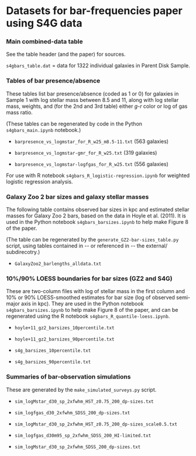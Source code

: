 # Datasets for bar-frequencies paper using S4G data

### Main combined-data table

See the table header (and the paper) for sources.

`s4gbars_table.dat` = data for 1322 individual galaxies in Parent Disk Sample.


### Tables of bar presence/absence

These tables list bar presence/absence (coded as 1 or 0) for galaxies in Sample 1
with log stellar mass between 8.5 and 11, along with log stellar mass, weights, and
(for the 2nd and 3rd table) either *g*-*r* color or log of gas mass ratio.

(These tables can be regenerated by code in the Python `s4gbars_main.ipynb` notebook.)

   * `barpresence_vs_logmstar_for_R_w25_m8.5-11.txt` (563 galaxies)
   
   * `barpresence_vs_logmstar-gmr_for_R_w25.txt` (319 galaxies)
   
   * `barpresence_vs_logmstar-logfgas_for_R_w25.txt` (556 galaxies)


For use with R notebook `s4gbars_R_logistic-regression.ipynb` for weighted logistic regression
analysis.


### Galaxy Zoo 2 bar sizes and galaxy stellar masses

The following table contains observed bar sizes in kpc and estimated
stellar masses for Galaxy Zoo 2 bars, based on the data in Hoyle et al.
(2011). It is used in the Python notebook `s4gbars_barsizes.ipynb` to
help make Figure 8 of the paper.


(The table can be regenerated by the `generate_GZ2-bar-sizes_table.py` script, using tables
contained in -- or referenced in -- the external/ subdirecotry.)

   * `GalaxyZoo2_barlengths_alldata.txt`


### 10%/90% LOESS boundaries for bar sizes (GZ2 and S4G)

These are two-column files with log of stellar mass in the first column and 10% or
90% LOESS-smoothed estimates for bar size (log of observed semi-major axis in kpc).
They are used in the Python notebook `s4gbars_barsizes.ipynb` to help make Figure 8 of the paper,
and can be regenerated using the R notebook `s4gbars_R_quantile-loess.ipynb`.

   * `hoyle+11_gz2_barsizes_10percentile.txt`

   * `hoyle+11_gz2_barsizes_90percentile.txt`
   
   * `s4g_barsizes_10percentile.txt`
   
   * `s4g_barsizes_90percentile.txt`


### Summaries of bar-observation simulations

These are generated by the `make_simulated_surveys.py` script.

   * `sim_logMstar_d30_sp_2xfwhm_HST_z0.75_200_dp-sizes.txt`
   
   * `sim_logfgas_d30_2xfwhm_SDSS_200_dp-sizes.txt`
   
   * `sim_logMstar_d30_sp_2xfwhm_HST_z0.75_200_dp-sizes_scale0.5.txt`
   
   * `sim_logfgas_d30m95_sp_2xfwhm_SDSS_200_HI-limited.txt`
   
   * `sim_logMstar_d30_sp_2xfwhm_SDSS_200_dp-sizes.txt`
